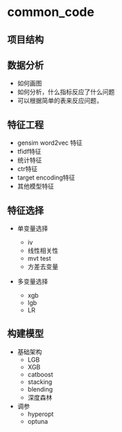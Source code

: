 # common_code 

## 项目结构

## 数据分析
- 如何画图
- 如何分析，什么指标反应了什么问题
- 可以根据简单的表来反应问题，
## 特征工程
- gensim word2vec 特征
- tfidf特征
- 统计特征 
- ctr特征
- target encoding特征
- 其他模型特征
  
## 特征选择
- 单变量选择
  - iv
  - 线性相关性
  - mvt test
  - 方差去变量

- 多变量选择
  - xgb
  - lgb
  - LR

## 构建模型

- 基础架构
  - LGB
  - XGB
  - catboost
  - stacking
  - blending
  - 深度森林
- 调参
  - hyperopt
  - optuna


